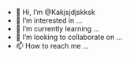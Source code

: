 - 👋 Hi, I’m @Kakjsjdjskksk
- 👀 I’m interested in ...
- 🌱 I’m currently learning ...
- 💞️ I’m looking to collaborate on ...
- 📫 How to reach me ...

<!---
Kakjsjdjskksk/Kakjsjdjskksk is a ✨ special ✨ repository because its `README.md` (this file) appears on your GitHub profile.
You can click the Preview link to take a look at your changes.
--->
